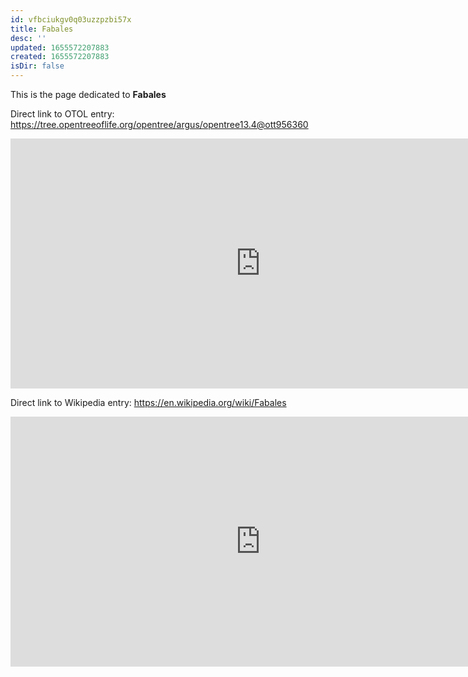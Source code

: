 ```yaml
---
id: vfbciukgv0q03uzzpzbi57x
title: Fabales
desc: ''
updated: 1655572207883
created: 1655572207883
isDir: false
---
```

This is the page dedicated to **Fabales**


Direct link to OTOL entry: https://tree.opentreeoflife.org/opentree/argus/opentree13.4@ott956360



<html>
    <body>
    <iframe src="https://tree.opentreeoflife.org/opentree/argus/opentree13.4@ott956360"
    width="800" height="400" frameborder="0" allowfullscreen> </iframe>
    </body>
</html>
    


Direct link to Wikipedia entry: https://en.wikipedia.org/wiki/Fabales



<html>
    <body>
    <iframe src="https://en.wikipedia.org/wiki/Fabales"
    width="800" height="400" frameborder="0" allowfullscreen> </iframe>
    </body>
</html>
    

